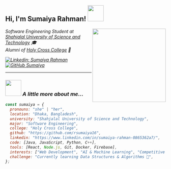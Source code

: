 <h2> Hi, I'm Sumaiya Rahman! <img src="https://media.giphy.com/media/mGcNjsfWAjY5AEZNw6/giphy.gif" width="50"></h2>
<img align='right' src="https://media.giphy.com/media/ieyl9zmCjO4b4t6qoY/giphy.gif" width="230">

<p><em>Software Engineering Student at <a href="https://www.sust.edu/">Shahjalal University of Science and Technology</a> 🎓</br>
Alumni of <a href="https://www.hcc.edu.bd/">Holy Cross College</a> 📖</p>

[![Linkedin: Sumaiya Rahman](https://img.shields.io/badge/-SumaiyaRahman-blue?style=flat-square&logo=Linkedin&logoColor=white&link=https://www.linkedin.com/in/sumaiya-rahman-0865362a7/)](https://www.linkedin.com/in/sumaiya-rahman-0865362a7/)
[![GitHub Sumaiya](https://img.shields.io/github/followers/rsumaiya16?label=follow&style=social)](https://github.com/rsumaiya16)

---

### <img src="https://media.giphy.com/media/VgCDAzcKvsR6OM0uWg/giphy.gif" width="50"> A little more about me...  

```javascript
const sumaiya = {
  pronouns: "she" | "her",
  location: "Dhaka, Bangladesh",
  university: "Shahjalal University of Science and Technology",
  major: "Software Engineering",
  college: "Holy Cross College",
  github: "https://github.com/rsumaiya16",
  linkedin: "https://www.linkedin.com/in/sumaiya-rahman-0865362a7/",
  code: [Java, JavaScript, Python, C++],
  tools: [React, Node.js, Git, Docker, Firebase],
  interests: ["Web Development", "AI & Machine Learning", "Competitive Programming"],
  challenge: "Currently learning Data Structures & Algorithms 🚀",
};
